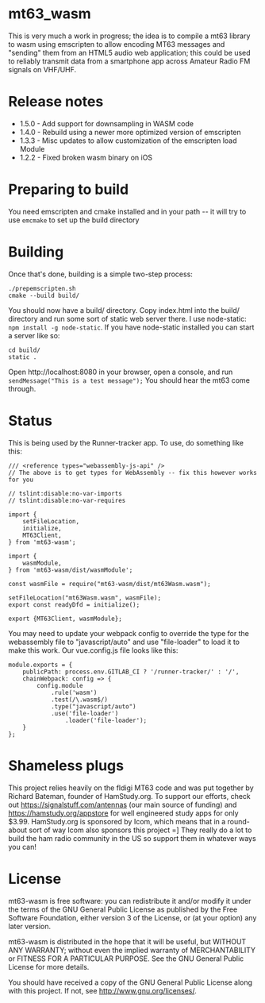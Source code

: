 # mt63_wasm

This is very much a work in progress; the idea is to compile a mt63 library to wasm
using emscripten to allow encoding MT63 messages and "sending" them from an HTML5 audio
web application; this could be used to reliably transmit data from a smartphone app
across Amateur Radio FM signals on VHF/UHF.

# Release notes

* 1.5.0 - Add support for downsampling in WASM code
* 1.4.0 - Rebuild using a newer more optimized version of emscripten
* 1.3.3 - Misc updates to allow customization of the emscripten load Module
* 1.2.2 - Fixed broken wasm binary on iOS 

# Preparing to build

You need emscripten and cmake installed and in your path -- it will try to use `emcmake` to set up the build directory

# Building

Once that's done, building is a simple two-step process:

    ./prepemscripten.sh
    cmake --build build/

You should now have a build/ directory.  Copy index.html into the build/ directory and run some sort of static web server there.  I use node-static: `npm install -g node-static`. If you have node-static installed you can start a server like so:

    cd build/
    static .

Open http://localhost:8080 in your browser, open a console, and run `sendMessage("This is a test message");` You should hear the mt63 come through.

# Status

This is being used by the Runner-tracker app. To use, do something like this:

    /// <reference types="webassembly-js-api" />
    // The above is to get types for WebAssembly -- fix this however works for you

    // tslint:disable:no-var-imports
    // tslint:disable:no-var-requires

    import {
        setFileLocation,
        initialize,
        MT63Client,
    } from 'mt63-wasm';

    import {
        wasmModule,
    } from 'mt63-wasm/dist/wasmModule';

    const wasmFile = require("mt63-wasm/dist/mt63Wasm.wasm");

    setFileLocation("mt63Wasm.wasm", wasmFile);
    export const readyDfd = initialize();

    export {MT63Client, wasmModule};

You may need to update your webpack config to override the type for
the webassembly file to "javascript/auto" and use "file-loader" to
load it to make this work. Our vue.config.js file looks like this:

    module.exports = {
        publicPath: process.env.GITLAB_CI ? '/runner-tracker/' : '/',
        chainWebpack: config => {
            config.module
                .rule('wasm')
                .test(/\.wasm$/)
                .type("javascript/auto")
                .use('file-loader')
                    .loader('file-loader');
        }
    };


# Shameless plugs

This project relies heavily on the fldigi MT63 code and was put together by Richard Bateman, founder of HamStudy.org. To support our efforts, check out https://signalstuff.com/antennas (our main source of funding) and https://hamstudy.org/appstore for well engineered study apps for only $3.99. HamStudy.org is sponsored by Icom, which means that in a round-about sort of way Icom also sponsors this project =] They really
do a lot to build the ham radio community in the US so support them in whatever ways you can!

# License

mt63-wasm is free software: you can redistribute it and/or modify
it under the terms of the GNU General Public License as published by
the Free Software Foundation, either version 3 of the License, or
(at your option) any later version.

mt63-wasm is distributed in the hope that it will be useful,
but WITHOUT ANY WARRANTY; without even the implied warranty of
MERCHANTABILITY or FITNESS FOR A PARTICULAR PURPOSE.  See the
GNU General Public License for more details.

You should have received a copy of the GNU General Public License
along with this project.  If not, see <http://www.gnu.org/licenses/>.
